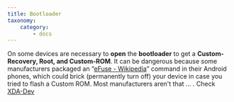 ```yaml
---
title: Bootloader
taxonomy:
    category:
        - docs
---
```


On some devices are necessary to **open** the **bootloader** to get a **Custom-Recovery, Root, and Custom-ROM**. 
It can be dangerous because some manufacturers packaged an “[eFuse - Wikipedia](https://en.wikipedia.org/wiki/EFUSE)” command in their Android phones, which could brick (permanently turn off) your device in case you tried to flash a Custom ROM. Most manufacturers aren't that ... . 
Check [XDA-Dev](https://forum.xda-developers.com/)